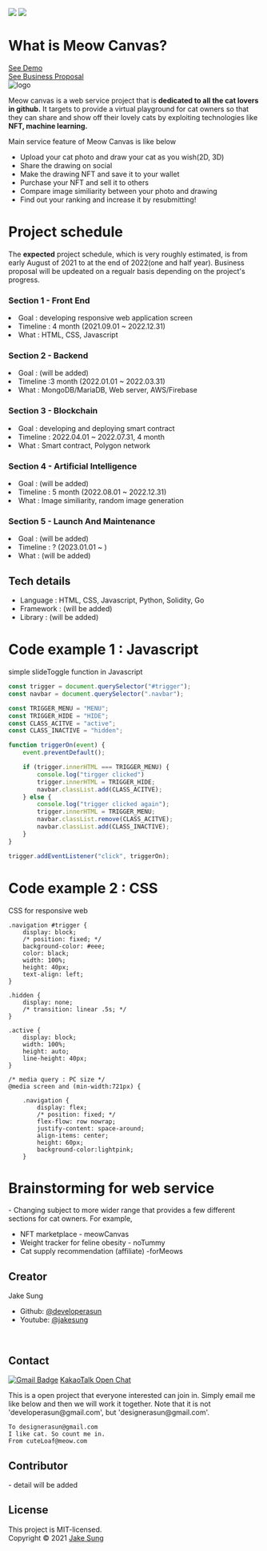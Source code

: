 <img src = https://img.shields.io/badge/NFT-Blockchain-blue></a>
<img src = https://img.shields.io/badge/ImgSimilarity-A.I-red></a>

# What is Meow Canvas?
[See Demo](https://meowcanvas.netlify.app/) <br/> 
[See Business Proposal](https://docs.google.com/presentation/d/1IHb0xbrq-HqN_qfFg0-nPBrZMRjabtDE4lY-neMKXoI/edit?usp=sharing) <br/>
![logo](https://user-images.githubusercontent.com/83855174/137261357-841014a3-63bb-4002-a39d-0de216b8e2f4.png)

<p>
Meow canvas is a web service project that is <b>dedicated to all the cat lovers in github.</b> It targets to provide a virtual playground for cat owners so that they can share and show off their lovely cats by exploiting technologies like <b>NFT, machine learning.</b>    
</p>

<p>
Main service feature of Meow Canvas is like below
<ul>
    <li> Upload your cat photo and draw your cat as you wish(2D, 3D) </li>
    <li> Share the drawing on social </li>
    <li> Make the drawing NFT and save it to your wallet</li>
    <li> Purchase your NFT and sell it to others </li>
    <li> Compare image similiarity between your photo and drawing </li>
    <li> Find out your ranking and increase it by resubmitting! </li>
</ul>
</p>

# Project schedule
The <b>expected</b> project schedule, which is very roughly estimated, is from early August of 2021 to at the end of 2022(one and half year).
Business proposal will be updeated on a regualr basis depending on the project's progress.

### Section 1 - Front End
<li> Goal : developing responsive web application screen </li> 
<li> Timeline : 4 month (2021.09.01 ~ 2022.12.31) </li>
<li> What : HTML, CSS, Javascript </li>

### Section 2 - Backend
<li> Goal : (will be added) </li>
<li> Timeline :3 month (2022.01.01 ~ 2022.03.31)  </li>
<li> What : MongoDB/MariaDB, Web server, AWS/Firebase </li>

### Section 3 - Blockchain
<li> Goal : developing and deploying smart contract </li>
<li> Timeline : 2022.04.01 ~ 2022.07.31, 4 month </li>
<li> What : Smart contract, Polygon network </li>

### Section 4 - Artificial Intelligence
<li> Goal : (will be added) </li>
<li> Timeline : 5 month (2022.08.01 ~ 2022.12.31) </li>
<li> What : Image similiarity, random image generation </li>

### Section 5 - Launch And Maintenance 
<li> Goal : (will be added) </li>
<li> Timeline : ? (2023.01.01 ~ ) </li>
<li> What :  (will be added) </li>

## Tech details
- Language : HTML, CSS, Javascript, Python, Solidity, Go
- Framework : (will be added)
- Library : (will be added)

# Code example 1 : Javascript 
simple slideToggle function in Javascript

``` Javascript:slideToggle.js
const trigger = document.querySelector("#trigger");
const navbar = document.querySelector(".navbar"); 

const TRIGGER_MENU = "MENU";
const TRIGGER_HIDE = "HIDE"; 
const CLASS_ACITVE = "active"; 
const CLASS_INACTIVE = "hidden"; 

function triggerOn(event) { 
    event.preventDefault();

    if (trigger.innerHTML === TRIGGER_MENU) {
        console.log("tirgger clicked")
        trigger.innerHTML = TRIGGER_HIDE;
        navbar.classList.add(CLASS_ACITVE); 
    } else { 
        console.log("trigger clicked again");
        trigger.innerHTML = TRIGGER_MENU;
        navbar.classList.remove(CLASS_ACITVE);
        navbar.classList.add(CLASS_INACTIVE);
    }
}

trigger.addEventListener("click", triggerOn);

```

# Code example 2 : CSS
CSS for responsive web 
``` CSS: index.css
.navigation #trigger {
    display: block;
    /* position: fixed; */
    background-color: #eee;
    color: black;
    width: 100%;
    height: 40px;
    text-align: left;
}

.hidden { 
    display: none;
    /* transition: linear .5s; */
}

.active { 
    display: block;
    width: 100%;
    height: auto;
    line-height: 40px;
}

/* media query : PC size */
@media screen and (min-width:721px) {

    .navigation {
        display: flex;
        /* position: fixed; */
        flex-flow: row nowrap;
        justify-content: space-around;
        align-items: center;
        height: 60px;
        background-color:lightpink;
    }
```

# Brainstorming for web service
<p>
- Changing subject to more wider range that provides a few different sections for cat owners. For example, 
<ul>
    <li> NFT marketplace - meowCanvas </li>
    <li> Weight tracker for feline obesity - noTummy </li>
    <li> Cat supply recommendation (affiliate) -forMeows </li>
</ul>
</p>

## Creator 
Jake Sung
- Github: [@developerasun](https://github.com/developerasun)
- Youtube: [@jakesung](https://www.youtube.com/channel/UC6p9E2JINhaAB7cTd8T2gig)
<br/>

## Contact
[![Gmail Badge](https://img.shields.io/badge/Gmail-d14836?style=flat-square&logo=Gmail&logoColor=white&link=mailto:designerasun@gmail.com)](mailto:designerasun@gmail.com)
[KakaoTalk Open Chat](https://open.kakao.com/o/giViVoCd)
<p>
This is a open project that everyone interested can join in. Simply email me like below and then we will work it together. 
Note that it is not 'developerasun@gmail.com', but 'designerasun@gmail.com'. 
</p>

``` 
To designerasun@gmail.com 
I like cat. So count me in.
From cuteLoaf@meow.com
```

## Contributor
<p>
- detail will be added
</p>
    
## License 
This project is MIT-licensed. <br/>
Copyright © 2021 [Jake Sung](https://github.com/developerasun) 


